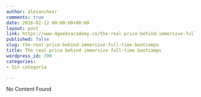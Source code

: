 ```yaml
---
author: alesanchezr
comments: true
date: 2016-02-12 00:00:00+00:00
layout: post
link: https://www.4geeksacademy.co/the-real-price-behind-immersive-full-time-bootcamps/
published: false
slug: the-real-price-behind-immersive-full-time-bootcamps
title: The real price behind immersive full-time bootcamps
wordpress_id: 700
categories:
- Sin categoría

---
```


No Content Found
